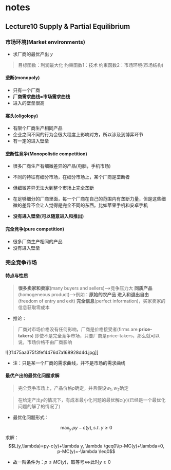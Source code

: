 # notes

## Lecture10 Supply & Partial Equilibrium

### 市场环境(Market environments)

+ 求厂商的最优产出 $y$

> 目标函数：利润最大化
> 约束函数1：技术
> 约束函数2：市场环境(市场结构)

#### 垄断(monopoly)

+ 只有一个厂商
+ **厂商需求曲线=市场需求曲线**
+ 进入的壁垒很高

#### 寡头(oligolopy)

+ 有限个厂商生产相同产品
+ 企业之间不同的行为会很大程度上影响对方，所以涉及到博弈环节
+ 有一定的进入壁垒

#### 垄断性竞争(Monopolistic competition)

+ 很多厂商生产有细微差异的产品(电脑，手机市场)
+ 不同的特征有细分市场，在细分市场上，某个厂商是垄断者
+ 但细微差异无法大到整个市场上完全垄断
+ 在足够细分的厂商里面，每一个厂商在自己的范围内有垄断力量，但是这些细微的差异不会让人觉得是完全不同的东西。比如苹果手机和安卓手机

+ **没有进入壁垒(可以随意进入和推出)**

#### 完全竞争(pure competition)

+ 很多厂商生产相同的产品
+ 没有进入壁垒

### 完全竞争市场

#### 特点与性质

> **很多卖家和卖家**(many buyers and sellers)——>竞争压力大
> **同质产品**(homogeneous product)——>例如：**原始的农产品**
> **进入和退出自由**(freedom of entry and exit)
> **完全信息**(perfect information)，买家卖家的信息获取零成本

+ 推论：

> 厂商对市场价格没有任何影响，厂商是价格接受者(firms are **price-takers**)
> 即使不是完全竞争市场，只要厂商是price-takers，那么就可以说，市场价格不由厂商影响

![[f1475aa375f3fef4476d7a168928d4d.jpg]]

+ 注：只是某一个厂商的需求曲线，并不是市场的需求曲线

#### 最优产出的最优化问题求解

> 完全竞争市场上，产品价格$p$确定，并且假设$w_1,w_2$确定

> 在给定产出$y$的情况下，有成本最小化问题的最优解$c(y)$(已经是一个最优化问题的解了的情况了)

+ 最优化问题形式：

$$\max_{y} \;py-c(y), s.t. \; y \geq0$$
求解：
$$L(y,\lambda)=py-c(y)+\lambda y, \lambda \geq0\\p-MC(y)+\lambda=0, p-MC(y)=-\lambda \leq0$$

+ 故一阶条件为：$p\leq MC(y)$，取等号$\iff$此时$y\geq0$